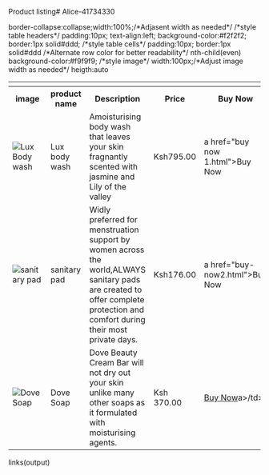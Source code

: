Product listing# Alice-41734330
<DOCTYPE html>
<html lang="en">
<head>
 <meta charset="UTF-8">
 <meta name="viewpoint"content="width-device-width'initial-scale=1.0">
 <title>Product listing</title>
 <style>stye the table</style>
</table>
border-collapse:collapse;width:100%;/*Adjasent width as needed*/
</th>
/*style table headers*/
padding:10px;
text-align:left;
background-color:#f2f2f2;
border:1px solid#ddd;
</td>
/*style table cells*/
padding:10px;
border:1px solid#ddd
</tr>
/*Alternate row color for better readability*/
nth-child(even)
background-color:#f9f9f9;
</img>
/*style image*/
width:100px;/*Adjust image width as needed*/
heigth:auto
</style>
</head>
<body>
<table>
  <th>
    <tr>
      <th>image</th>
      <th>product name</th>
      <th> Description</th>
      <th>Price</th>
      <th>Buy Now</th>
    </tr>
  </th>
  <tboody>
  <tr>
  <td><img src="C:/user/Alice/https://www.google.com/lux.jpeg"alt="Lux Body wash"></td>
  <td>Lux body wash</td>
  
  <td>Amoisturising body wash that leaves your skin fragnantly scented with jasmine and Lily of the valley</td>
  <td>Ksh795.00</td>
  <td>a href="buy now 1.html">Buy Now</a></td>
  </tr>
  <tr>
  <td><img src="C:/User/Alice//Downloaded/sanitary jpeg"alt="sanitary pad"></td>
  <td>sanitary pad</td>
  <td>Widly preferred for menstruation support by women across the world,ALWAYS sanitary pads are created to offer complete protection and comfort during their most private days.</td>
  <td>Ksh176.00</td>
  <td>a href="buy-now2.html">Buy Now</a></td>
  </tr>
  <tr>
  <td><img src="C:/Users/Alice/Downloaded./dove.jpeg"alt="Dove Soap"></td>
  <td>Dove Soap</td>
  <td>Dove Beauty Cream Bar will not dry out your skin unlike many other soaps as it formulated with moisturising agents.</td>
  <td>Ksh 370.00</td>
  <td><a href="buy-now 3.html">Buy Now</a>a>/td>
  </tr>
  </tboody>
</table>
</body>
</html>
links(output)













  


  











  
      

















      
    










